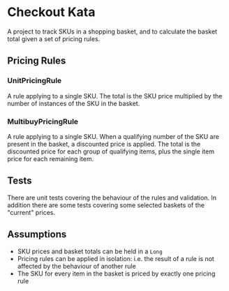 Checkout Kata
=============
A project to track SKUs in a shopping basket, and to calculate the basket
total given a set of pricing rules.

## Pricing Rules

### UnitPricingRule
A rule applying to a single SKU.  The total is the SKU price multiplied by the
number of instances of the SKU in the basket.

### MultibuyPricingRule
A rule applying to a single SKU.  When a qualifying number of the SKU are
present in the basket, a discounted price is applied.  The total is the
discounted price for each group of qualifying items, plus the single item price
for each remaining item.

## Tests
There are unit tests covering the behaviour of the rules and validation.  In
addition there are some tests covering some selected baskets of the "current"
prices.

## Assumptions
* SKU prices and basket totals can be held in a `Long`
* Pricing rules can be applied in isolation: i.e. the result of a rule is not
  affected by the behaviour of another rule
* The SKU for every item in the basket is priced by exactly one pricing
  rule